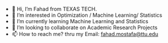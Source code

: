 - 👋 Hi, I’m Fahad from TEXAS TECH.
- 👀 I’m interested in Optimization / Machine Learning/ Statistics 
- 🌱 I’m currently learning Machine Learning and Statistics 
- 💞️ I’m looking to collaborate on Academic Research Projects 
- 📫 How to reach me? thru my Email: fahad.mostafa@ttu.edu

<!---
FahadMostafa91/FahadMostafa91 is a ✨ special ✨ repository because its `README.md` (this file) appears on your GitHub profile.
You can click the Preview link to take a look at your changes.
--->
